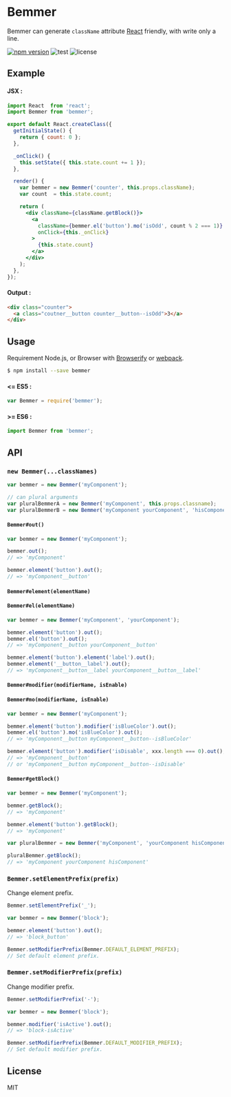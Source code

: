Bemmer
================================

Bemmer can generate `className` attribute [React](http://facebook.github.io/react/) friendly, with write only a line.

[![npm version](https://badge.fury.io/js/bemmer.svg)](http://badge.fury.io/js/bemmer)
![test](https://circleci.com/gh/axross/bemmer.svg?style=shield&circle-token=01a654ef30887aa9b843dfa7ce264dc7d942d726)
![license](http://img.shields.io/badge/license-MIT-brightgreen.svg?style=flat)

## Example

#### JSX :

```jsx
import React  from 'react';
import Bemmer from 'bemmer';

export default React.createClass({
  getInitialState() {
    return { count: 0 };
  },

  _onClick() {
    this.setState({ this.state.count += 1 });
  },

  render() {
    var bemmer = new Bemmer('counter', this.props.className);
    var count  = this.state.count;

    return (
      <div className={className.getBlock()}>
        <a
          className={bemmer.el('button').mo('isOdd', count % 2 === 1)}
          onClick={this._onClick}
        >
          {this.state.count}
        </a>
      </div>
    );
  },
});
```

#### Output :

```html
<div class="counter">
  <a class="coutner__button counter__button--isOdd">3</a>
</div>
```

## Usage

Requirement Node.js, or Browser with [Browserify](http://browserify.org/) or [webpack](http://webpack.github.io/).

```sh
$ npm install --save bemmer
```

#### <= ES5 :

```js
var Bemmer = require('bemmer');
```

#### >= ES6 :

```js
import Bemmer from 'bemmer';
```

## API

### `new Bemmer(...classNames)`

```js
var bemmer = new Bemmer('myComponent');

// can plural arguments
var pluralBemmerA = new Bemmer('myComponent', this.props.classname);
var pluralBemmerB = new Bemmer('myComponent yourComponent', 'hisComponent');
```

#### `Bemmer#out()`

```js
var bemmer = new Bemmer('myComponent');

bemmer.out();
// => 'myComponent'

bemmer.element('button').out();
// => 'myComponent__button'
```

#### `Bemmer#element(elementName)`
#### `Bemmer#el(elementName)`

```js
var bemmer = new Bemmer('myComponent', 'yourComponent');

bemmer.element('button').out();
bemmer.el('button').out();
// => 'myComponent__button yourComponent__button'

bemmer.element('button').element('label').out();
bemmer.element('__button__label').out();
// => 'myComponent__button__label yourComponent__button__label'
```

#### `Bemmer#modifier(modifierName, isEnable)`
#### `Bemmer#mo(modifierName, isEnable)`

```js
var bemmer = new Bemmer('myComponent');

bemmer.element('button').modifier('isBlueColor').out();
bemmer.el('button').mo('isBlueColor').out();
// => 'myComponent__button myComponent__button--isBlueColor'

bemmer.element('button').modifier('isDisable', xxx.length === 0).out();
// => 'myComponent__button'
// or 'myComponent__button myComponent__button--isDisable'
```

#### `Bemmer#getBlock()`

```js
var bemmer = new Bemmer('myComponent');

bemmer.getBlock();
// => 'myComponent'

bemmer.element('button').getBlock();
// => 'myComponent'

var pluralBemmer = new Bemmer('myComponent', 'yourComponent hisComponent');

pluralBemmer.getBlock();
// => 'myComponent yourComponent hisComponent'
```

### `Bemmer.setElementPrefix(prefix)`

Change element prefix.

```js
Bemmer.setElementPrefix('_');

var bemmer = new Bemmer('block');

bemmer.element('button').out();
// => 'block_button'

Bemmer.setModifierPrefix(Bemmer.DEFAULT_ELEMENT_PREFIX);
// Set default element prefix.
```

### `Bemmer.setModifierPrefix(prefix)`

Change modifier prefix.

```js
Bemmer.setModifierPrefix('-');

var bemmer = new Bemmer('block');

bemmer.modifier('isActive').out();
// => 'block-isActive'

Bemmer.setModifierPrefix(Bemmer.DEFAULT_MODIFIER_PREFIX);
// Set default modifier prefix.
```

## License

MIT
